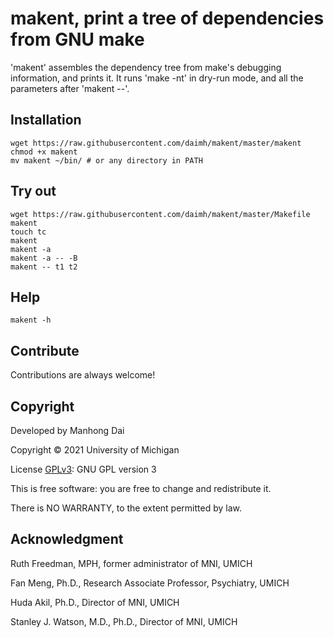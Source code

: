 # makent, print a tree of dependencies from GNU make

'makent' assembles the dependency tree from make's debugging information, and prints it. It runs 'make -nt' in dry-run mode, and all the parameters after 'makent --'.

## Installation
```
wget https://raw.githubusercontent.com/daimh/makent/master/makent
chmod +x makent
mv makent ~/bin/ # or any directory in PATH
```

## Try out
```
wget https://raw.githubusercontent.com/daimh/makent/master/Makefile
makent
touch tc
makent
makent -a
makent -a -- -B
makent -- t1 t2
```

## Help
```
makent -h
```

## Contribute

Contributions are always welcome!

## Copyright

Developed by Manhong Dai

Copyright © 2021 University of Michigan

License [GPLv3](https://gnu.org/licenses/gpl.html): GNU GPL version 3

This is free software: you are free to change and redistribute it.

There is NO WARRANTY, to the extent permitted by law.

## Acknowledgment

Ruth Freedman, MPH, former administrator of MNI, UMICH

Fan Meng, Ph.D., Research Associate Professor, Psychiatry, UMICH

Huda Akil, Ph.D., Director of MNI, UMICH

Stanley J. Watson, M.D., Ph.D., Director of MNI, UMICH
